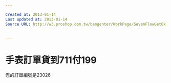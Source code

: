 ```yaml
---

Created at: 2013-01-14
Last updated at: 2013-01-14
Source URL: http://w3.proshop.com.tw/bangenter/WorkPage/SevenFlowGetOk.aspx?type=b5&tempvar=24918597,23026&storeid=895798&storename=%e6%b0%b8%e5%92%8c%e9%96%80%e5%b8%82&address=%e6%96%b0%e5%8c%97%e5%b8%82%e6%b0%b8%e5%92%8c%e5%8d%80%e6%96%87%e5%8c%96%e8%b7%af7%e8%99%9f&servicetype=1&Outside=0&orderno=23026&pickY=&pickN=&DC_CLS=A&


---
```


# 手表訂單貨到711付199


您的訂單編號是23026

